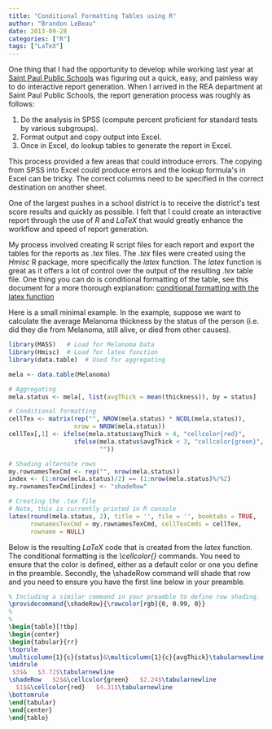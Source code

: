 ```yaml
---
title: "Conditional Formatting Tables using R"
author: "Brandon LeBeau"
date: 2013-09-28
categories: ["R"]
tags: ["LaTeX"]
---
```


One thing that I had the opportunity to develop while working last year at [Saint Paul Public Schools](http://spps.org/) was figuring out a quick, easy, and painless way to do interactive report generation.  When I arrived in the REA department at Saint Paul Public Schools, the report generation process was roughly as follows:  
1. Do the analysis in SPSS (compute percent proficient for standard tests by various subgroups).  
2. Format output and copy output into Excel.  
3. Once in Excel, do lookup tables to generate the report in Excel.  

This process provided a few areas that could introduce errors.  The copying from SPSS into Excel could produce errors and the lookup formula's in Excel can be tricky.  The correct columns need to be specified in the correct destination on another sheet.  

One of the largest pushes in a school district is to receive the district's test score results and quickly as possible.  I felt that I could create an interactive report through the use of *R* and *LaTeX* that would greatly enhance the workflow and speed of report generation.  

My process involved creating R script files for each report and export the tables for the reports as *.tex* files.  The *.tex* files were created using the *Hmisc* R package, more specifically the *latex* function.  The *latex* function is great as it offers a lot of control over the output of the resulting *.tex* table file.  One thing you can do is conditional formatting of the table, see this document for a more thorough explanation: [conditional formatting with the latex function](http://biostat.mc.vanderbilt.edu/twiki/pub/Main/StatReport/latexFineControl.pdf)

Here is a small minimal example.  In the example, suppose we want to calculate the average Melanoma thickness by the status of the person (i.e. did they die from Melanoma, still alive, or died from other causes).  


```r
library(MASS)   # Load for Melanoma Data
library(Hmisc)  # Load for latex function
library(data.table)  # Used for aggregating

mela <- data.table(Melanoma)

# Aggregating
mela.status <- mela[, list(avgThick = mean(thickness)), by = status]

# Conditional formatting
cellTex <- matrix(rep("", NROW(mela.status) * NCOL(mela.status)),
                  nrow = NROW(mela.status))
cellTex[,1] <- ifelse(mela.status$avgThick > 4, "cellcolor{red}",
                  ifelse(mela.status$avgThick < 3, "cellcolor{green}",
                         ""))

# Shading alternate rows
my.rownamesTexCmd <- rep("", nrow(mela.status))
index <- (1:nrow(mela.status)/2) == (1:nrow(mela.status)%/%2)
my.rownamesTexCmd[index] <- "shadeRow"

# Creating the .tex file
# Note, this is currently printed in R console
latex(round(mela.status, 2), title = '', file = '', booktabs = TRUE, 
      rownamesTexCmd = my.rownamesTexCmd, cellTexCmds = cellTex,
      rowname = NULL)
```

Below is the resulting *LaTeX* code that is created from the *latex* function. The conditional formatting is the *\cellcolor{}* commands.  You need to ensure that the color is defined, either as a default color or one you define in the preamble.  Secondly, the \shadeRow command will shade that row and you need to ensure you have the first line below in your preamble.

```latex
% Including a similar command in your preamble to define row shading.
\providecommand{\shadeRow}{\rowcolor[rgb]{0, 0.99, 0}}
% 
% 
\begin{table}[!tbp]
\begin{center}
\begin{tabular}{rr}
\toprule
\multicolumn{1}{c}{status}&\multicolumn{1}{c}{avgThick}\tabularnewline
\midrule
 $3$&   $3.72$\tabularnewline
\shadeRow   $2$&\cellcolor{green}   $2.24$\tabularnewline
  $1$&\cellcolor{red}   $4.31$\tabularnewline
\bottomrule
\end{tabular}
\end{center}
\end{table}
```



